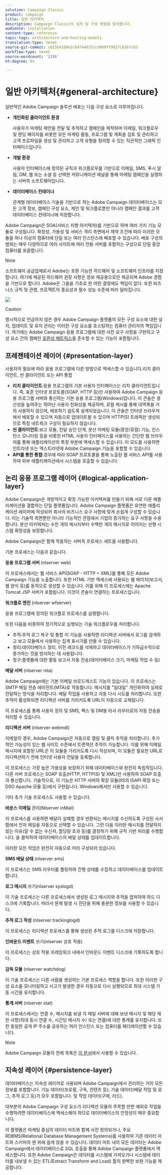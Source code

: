 ```yaml
---
solution: Campaign Classic
product: campaign
title: 일반 아키텍처
description: Campaign Classic의 설치 및 구성 방법을 알아봅니다.
audience: installation
content-type: reference
topic-tags: architecture-and-hosting-models
translation-type: tm+mt
source-git-commit: c625b4109e2cb47446331cd009ff9827c8267c93
workflow-type: tm+mt
source-wordcount: '1336'
ht-degree: 0%

---
```



# 일반 아키텍처{#general-architecture}

일반적인 Adobe Campaign 솔루션 배포는 다음 구성 요소로 이루어집니다.

* **개인화된 클라이언트 환경**

   사용자가 마케팅 제안을 전달 및 추적하고 캠페인을 제작하며 이메일, 워크플로우 및 랜딩 페이지를 비롯한 모든 마케팅 활동, 프로그램 및 계획을 검토 및 관리하고 고객 프로파일을 생성 및 관리하고 고객 유형을 정의할 수 있는 직관적인 그래픽 인터페이스입니다.

* **개발 환경**

   사용자 인터페이스에 정의된 규칙과 워크플로우를 기반으로 이메일, SMS, 푸시 알림, DM, 웹 또는 소셜 등 선택한 커뮤니케이션 채널을 통해 마케팅 캠페인을 실행하는 서버측 소프트웨어입니다.

* **데이터베이스 컨테이너**

   관계형 데이터베이스 기술을 기반으로 하는 Adobe Campaign 데이터베이스는 모든 고객 정보, 캠페인 구성 요소, 제안 및 워크플로뿐만 아니라 캠페인 결과를 고객 데이터베이스 컨테이너에 저장합니다.

Adobe Campaign은 SOA(서비스 지향 아키텍처)를 기반으로 하며 여러 가지 기능 모듈로 구성됩니다. 확장성, 가용성 및 서비스 격리 측면에서 제약 조건에 따라 이러한 모듈을 하나 이상의 컴퓨터에 단일 또는 여러 인스턴스에 배포할 수 있습니다. 배포 구성의 범위는 매우 다양하므로 여러 사이트에 여러 전용 서버를 포함하는 구성으로 단일 중앙 컴퓨터를 포괄합니다.

>[!NOTE]
>
>소프트웨어 공급업체로서 Adobe는 호환 가능한 하드웨어 및 소프트웨어 인프라를 지정합니다. 여기에 제공된 하드웨어 권장 사항은 정보 제공용으로만 제공되며 Adobe 경험을 기반으로 합니다. Adobe은 그들을 기초로 한 어떤 결정에도 책임이 없다. 또한 비즈니스 규칙 및 관행, 프로젝트의 중요성과 필수 성능 수준에 따라 달라집니다.

![](assets/s_ncs_install_architecture.png)

>[!CAUTION]
>
>명시적으로 언급하지 않은 경우 Adobe Campaign 플랫폼의 모든 구성 요소에 대한 설치, 업데이트 및 유지 관리는 이러한 구성 요소를 호스팅하는 컴퓨터 관리자의 책임입니다. 여기에는 Adobe Campaign 응용 프로그램에 대한 사전 요구 사항을 구현하고 구성 요소 간의 캠페인 [호환성 매트릭스](../../rn/using/compatibility-matrix.md)를 준수할 수 있는 기능이 포함됩니다.

## 프레젠테이션 레이어 {#presentation-layer}

사용자의 필요에 따라 응용 프로그램에 다른 방법으로 액세스할 수 있습니다.리치 클라이언트, 씬 클라이언트 또는 API 통합

* **리치 클라이언트**:응용 프로그램의 기본 사용자 인터페이스는 리치 클라이언트입니다. 즉, 표준 인터넷 프로토콜(SOAP, HTTP 등)만 사용하여 Adobe Campaign 응용 프로그램 서버와 통신하는 기본 응용 프로그램(Windows)입니다. 이 콘솔은 생산성을 높여주는 뛰어난 사용자 친화성을 제공하며, 로컬 캐시를 통해 대역폭을 거의 사용하지 않으며, 배포하기 쉽도록 설계되었습니다. 이 콘솔은 인터넷 브라우저에서 배포할 수 있으며 자동으로 업데이트될 수 있으며 HTTP(S) 트래픽만 생성되므로 특정 네트워크 구성이 필요하지 않습니다.
* **씬 클라이언트**:보고 모듈, 전달 승인 단계, 분산 마케팅 모듈(중앙/로컬) 기능, 인스턴스 모니터링 등을 비롯한 HTML 사용자 인터페이스를 사용하는 간단한 웹 브라우저를 통해 애플리케이션의 특정 부분에 액세스할 수 있습니다. 이 모드를 사용하면 인트라넷 또는 엑스트라넷에 Adobe Campaign 기능을 포함할 수 있습니다.
* **API를 통한 통합**:경우에 따라 SOAP 프로토콜을 통해 노출된 웹 서비스 API를 사용하여 외부 애플리케이션에서 시스템을 호출할 수 있습니다.

## 논리 응용 프로그램 레이어 {#logical-application-layer}

Adobe Campaign은 개방적이고 확장 가능한 아키텍처를 만들기 위해 서로 다른 애플리케이션을 결합하는 단일 플랫폼입니다. Adobe Campaign 플랫폼은 유연한 애플리케이션 레이어에 작성되어 회사의 비즈니스 요구 사항에 맞게 손쉽게 구성할 수 있습니다. 이는 기술적 측면뿐만 아니라 기능적인 관점에서 기업의 증가하는 요구 사항을 수용합니다. 분산 아키텍처는 수천 개의 메시지부터 수백만 개의 메시지로 이어지는 선형 시스템 확장성을 보장합니다.

Adobe Campaign은 함께 작동하는 서버측 프로세스 세트를 사용합니다.

기본 프로세스는 다음과 같습니다.

**응용 프로그램 서버** (nlserver web)

이 프로세스에서는 웹 서비스 API(SOAP - HTTP + XML)를 통해 모든 Adobe Campaign 기능을 노출합니다. 또한 HTML 기반 액세스에 사용되는 웹 페이지(보고서, 웹 양식 등)를 동적으로 생성할 수 있습니다. 이를 위해 이 프로세스에는 Apache Tomcat JSP 서버가 포함됩니다. 이것이 콘솔이 연결하는 프로세스입니다.

**워크플로 엔진** (nlserver wfserver)

응용 프로그램에 정의된 워크플로 프로세스를 실행합니다.

또한 다음을 비롯하여 정기적으로 실행되는 기술 워크플로우를 처리합니다.

* 추적:추적 로그 복구 및 통합 이 기능을 사용하면 리디렉션 서버에서 로그를 검색하고 보고 모듈에서 사용하는 집계 표시기를 만들 수 있습니다.
* 정리:데이터베이스 정리. 이전 레코드를 삭제하고 데이터베이스가 기하급수적으로 증가하는 것을 방지하는 데 사용됩니다.
* 청구:플랫폼에 대한 활동 보고서 자동 전송(데이터베이스 크기, 마케팅 작업 수 등)

**배달 서버** (nlserver mta)

Adobe Campaign에는 기본 이메일 브로드캐스트 기능이 있습니다. 이 프로세스는 SMTP 메일 전송 에이전트(MTA)로 작동합니다. 메시지를 &quot;일대일&quot; 개인화하여 실제로 전달하는 방식을 처리합니다. 배달 작업을 사용하고 자동 다시 시도를 처리합니다. 또한 추적이 활성화되면 리디렉션 서버를 가리키도록 URL이 자동으로 교체됩니다.

이 프로세스를 통해 사용자 정의 및 SMS, 팩스 및 DM용 타사 라우터로의 자동 전송을 처리할 수 있습니다.

**리디렉션 서버** (nlserver webmdl)

이메일의 경우, Adobe Campaign은 자동으로 열림 및 클릭 추적을 처리합니다. 추가적인 가능성이 있는 웹 사이트 수준에서 트랜잭션 추적이 가능합니다. 이를 위해 이메일 메시지에 포함된 URL은 이 모듈을 가리키도록 다시 작성되며, 이 모듈은 필요한 URL로 리디렉션하기 전에 인터넷 사용자 전달을 등록합니다.

이 프로세스는 가장 높은 가용성을 보장하기 위해 데이터베이스와 완전히 독립적입니다.다른 서버 프로세스는 SOAP 호출(HTTP, HTTP(S) 및 XML)만 사용하여 SOAP 호출과 통신합니다. 기술적으로, 이 기능은 HTTP 서버의 확장 모듈(IIS의 ISAPI 확장 또는 DSO Apache 모듈 등)에서 구현됩니다. Windows에서만 사용할 수 있습니다.

기타 추가 기술 프로세스도 사용할 수 있습니다.

**바운스 이메일**  관리(Nlserver inMail)

이 프로세스를 사용하면 배달이 실패할 경우 반환되는 메시지를 수신하도록 구성된 사서함에서 전자 메일을 자동으로 선택할 수 있습니다. 그런 다음 이러한 메시지를 전달하지 않는 이유(알 수 없는 수신자, 할당량 초과 등)를 결정하기 위해 규칙 기반 처리를 수행합니다. 을 클릭하여 데이터베이스의 배달 상태를 업데이트합니다.

이러한 모든 작업은 완전히 자동으로 미리 구성되어 있습니다.

**SMS 배달 상태** (nlserver sms)

이 프로세스는 SMS 라우터를 폴링하여 진행 상태를 수집하고 데이터베이스를 업데이트합니다.

**로그 메시지**  쓰기(nlserver syslogd)

이 기술 프로세스는 다른 프로세스에서 생성된 로그 메시지와 추적을 캡처하여 하드 디스크에 기록합니다. 따라서 문제 발생 시 진단을 위해 충분한 정보를 사용할 수 있습니다.

**추적 로그 작성** (nlserver trackinglogd)

이 프로세스는 리디렉션 프로세스를 통해 생성된 추적 로그를 디스크에 저장합니다.

**인바운드 이벤트**  쓰기(nlserver 상호 작용)

이 프로세스는 상호 작용 프레임워크 내에서 인바운드 이벤트 디스크에 기록하도록 합니다.

**감독 모듈** (nlserver watchdog)

이 기술 프로세스는 다른 사람을 생성하는 기본 프로세스 역할을 합니다. 또한 이러한 구성 요소를 모니터링하고 사고가 발생한 경우 자동으로 다시 실행되므로 최대 시스템 가동 시간을 유지합니다.

**통계 서버** (nlserver stat)

이 프로세스에서는 연결 수, 메시지를 보낼 각 메일 서버에 대해 보낸 메시지 및 해당 제한 사항(최대 동시 연결 수, 시간당 메시지 수/ 또는 연결)에 대한 통계를 유지합니다. 또한 동일한 공개 IP 주소를 공유하는 여러 인스턴스 또는 컴퓨터를 페더레이션할 수 있습니다.

>[!NOTE]
>
>Adobe Campaign 모듈의 전체 목록은 [이 문서](../../production/using/operating-principle.md)에서 사용할 수 있습니다.

## 지속성 레이어 {#persistence-layer}

데이터베이스는 지속성 레이어로 사용되며 Adobe Campaign에서 관리하는 거의 모든 정보를 포함합니다. 기능 데이터(프로필, 구독, 컨텐츠 등), 기술 데이터(배달 작업 및 로그, 추적 로그 등)가 모두 포함됩니다. 및 작업 데이터(구매, 리드).

대부분의 Adobe Campaign 구성 요소가 리디렉션 모듈의 주목할 만한 예외로 작업을 수행하려면 데이터베이스에 액세스해야 하므로 데이터베이스의 안정성이 매우 중요합니다.

이 플랫폼은 마케팅 중심의 데이터 마트와 함께 사전 정의되거나, 주요 RDBMS(Relational Database Management Systems)를 사용하여 기존 데이터 마트와 스키마의 맨 위에 쉽게 앉을 수 있습니다. 데이터 마트 내의 모든 데이터는 Adobe Campaign에서 데이터베이스로 SQL 호출을 통해 Adobe Campaign 플랫폼에서 액세스합니다. 또한 Adobe Campaign은 데이터를 시스템에 가져오거나 시스템에 데이터를 내보낼 수 있는 ETL(Extract Transform and Load) 툴의 완벽한 보완 기능을 제공합니다.
